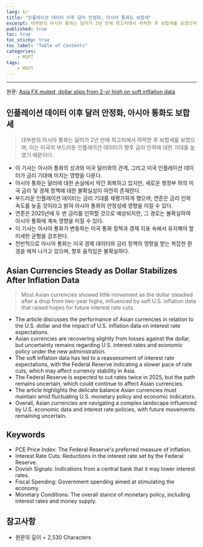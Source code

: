 ```yaml
---
lang: kr
title: "인플레이션 데이터 이후 달러 안정화, 아시아 통화도 보합세"
excerpt: 대부분의 아시아 통화는 달러가 2년 만에 최고치에서 하락한 후 보합세를 보였으며, 이는 미국의 부드러운 인플레이션 데이터가 향후 금리 인하에 대한 기대를 높였기 때문이다.
published: true
toc: true
toc_sticky: true
toc_label: "Table of Contents"
categories:
    - MSFT
tags:
    - MSFT
---
```


---

  원문: [Asia FX muted, dollar slips from 2-yr high on soft inflation data](https://www.investing.com/news/forex-news/asia-fx-muted-dollar-slips-from-2yr-high-on-soft-inflation-data-3786190)

## 인플레이션 데이터 이후 달러 안정화, 아시아 통화도 보합세

> 대부분의 아시아 통화는 달러가 2년 만에 최고치에서 하락한 후 보합세를 보였으며, 이는 미국의 부드러운 인플레이션 데이터가 향후 금리 인하에 대한 기대를 높였기 때문이다.


- 이 기사는 아시아 통화의 성과와 미국 달러와의 관계, 그리고 미국 인플레이션 데이터가 금리 기대에 미치는 영향을 다룬다.
- 아시아 통화는 달러에 대한 손실에서 약간 회복하고 있지만, 새로운 행정부 하의 미국 금리 및 경제 정책에 대한 불확실성이 여전히 존재한다.
- 부드러운 인플레이션 데이터는 금리 기대를 재평가하게 했으며, 연준은 금리 인하 속도를 늦출 것이라고 밝혀 아시아 통화의 안정성에 영향을 미칠 수 있다.
- 연준은 2025년에 두 번 금리를 인하할 것으로 예상되지만, 그 경로는 불확실하여 아시아 통화에 계속 영향을 미칠 수 있다.
- 이 기사는 아시아 통화가 변동하는 미국 통화 정책과 경제 지표 속에서 유지해야 할 미세한 균형을 강조한다.
- 전반적으로 아시아 통화는 미국 경제 데이터와 금리 정책의 영향을 받는 복잡한 환경을 헤쳐 나가고 있으며, 향후 움직임은 불확실하다.

## Asian Currencies Steady as Dollar Stabilizes After Inflation Data

> Most Asian currencies showed little movement as the dollar steadied after a drop from two-year highs, influenced by soft U.S. inflation data that raised hopes for future interest rate cuts.


- The article discusses the performance of Asian currencies in relation to the U.S. dollar and the impact of U.S. inflation data on interest rate expectations.
- Asian currencies are recovering slightly from losses against the dollar, but uncertainty remains regarding U.S. interest rates and economic policy under the new administration.
- The soft inflation data has led to a reassessment of interest rate expectations, with the Federal Reserve indicating a slower pace of rate cuts, which may affect currency stability in Asia.
- The Federal Reserve is expected to cut rates twice in 2025, but the path remains uncertain, which could continue to affect Asian currencies.
- The article highlights the delicate balance Asian currencies must maintain amid fluctuating U.S. monetary policy and economic indicators.
- Overall, Asian currencies are navigating a complex landscape influenced by U.S. economic data and interest rate policies, with future movements remaining uncertain.

## Keywords

- PCE Price Index: The Federal Reserve's preferred measure of inflation.
- Interest Rate Cuts: Reductions in the interest rate set by the Federal Reserve.
- Dovish Signals: Indications from a central bank that it may lower interest rates.
- Fiscal Spending: Government spending aimed at stimulating the economy.
- Monetary Conditions: The overall stance of monetary policy, including interest rates and money supply.

## 참고사항

- 원문의 길이 = 2,530 Characters

